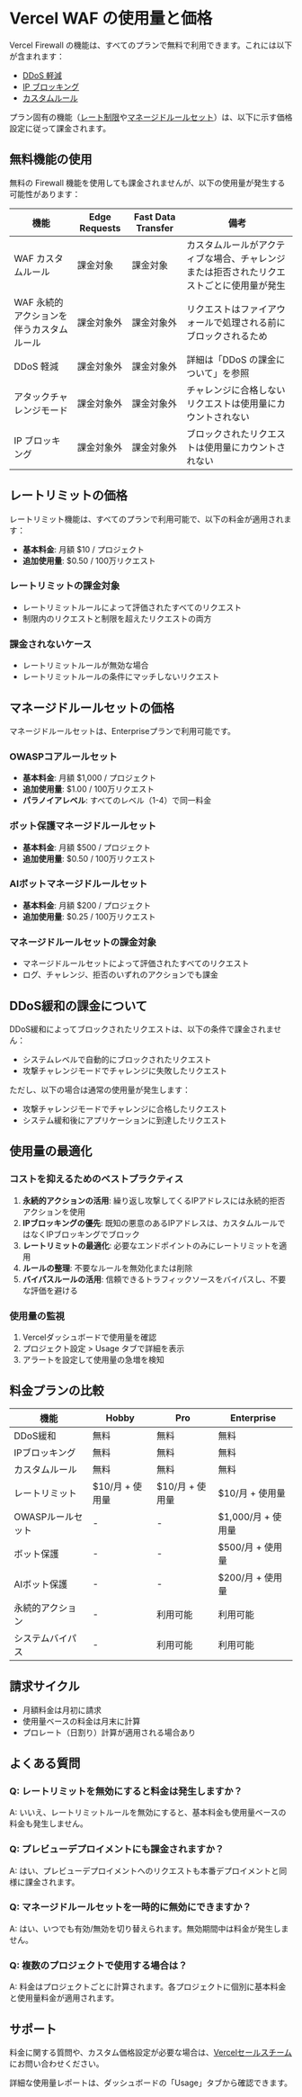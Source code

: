 # Vercel WAF の使用量と価格

Vercel Firewall の機能は、すべてのプランで無料で利用できます。これには以下が含まれます：

- [DDoS 軽減](/docs/security/ddos-mitigation)
- [IP ブロッキング](/docs/security/vercel-waf/ip-blocking)
- [カスタムルール](/docs/security/vercel-waf/custom-rules)

プラン固有の機能（[レート制限](/docs/security/vercel-waf/rate-limiting)や[マネージドルールセット](/docs/security/vercel-waf/managed-rulesets)）は、以下に示す価格設定に従って課金されます。

## 無料機能の使用

無料の Firewall 機能を使用しても課金されませんが、以下の使用量が発生する可能性があります：

| 機能 | Edge Requests | Fast Data Transfer | 備考 |
|------|--------------|-------------------|------|
| WAF カスタムルール | 課金対象 | 課金対象 | カスタムルールがアクティブな場合、チャレンジまたは拒否されたリクエストごとに使用量が発生 |
| WAF 永続的アクションを伴うカスタムルール | 課金対象外 | 課金対象外 | リクエストはファイアウォールで処理される前にブロックされるため |
| DDoS 軽減 | 課金対象外 | 課金対象外 | 詳細は「DDoS の課金について」を参照 |
| アタックチャレンジモード | 課金対象外 | 課金対象外 | チャレンジに合格しないリクエストは使用量にカウントされない |
| IP ブロッキング | 課金対象外 | 課金対象外 | ブロックされたリクエストは使用量にカウントされない |

## レートリミットの価格

レートリミット機能は、すべてのプランで利用可能で、以下の料金が適用されます：

- **基本料金**: 月額 $10 / プロジェクト
- **追加使用量**: $0.50 / 100万リクエスト

### レートリミットの課金対象

- レートリミットルールによって評価されたすべてのリクエスト
- 制限内のリクエストと制限を超えたリクエストの両方

### 課金されないケース

- レートリミットルールが無効な場合
- レートリミットルールの条件にマッチしないリクエスト

## マネージドルールセットの価格

マネージドルールセットは、Enterpriseプランで利用可能です。

### OWASPコアルールセット

- **基本料金**: 月額 $1,000 / プロジェクト
- **追加使用量**: $1.00 / 100万リクエスト
- **パラノイアレベル**: すべてのレベル（1-4）で同一料金

### ボット保護マネージドルールセット

- **基本料金**: 月額 $500 / プロジェクト
- **追加使用量**: $0.50 / 100万リクエスト

### AIボットマネージドルールセット

- **基本料金**: 月額 $200 / プロジェクト
- **追加使用量**: $0.25 / 100万リクエスト

### マネージドルールセットの課金対象

- マネージドルールセットによって評価されたすべてのリクエスト
- ログ、チャレンジ、拒否のいずれのアクションでも課金

## DDoS緩和の課金について

DDoS緩和によってブロックされたリクエストは、以下の条件で課金されません：

- システムレベルで自動的にブロックされたリクエスト
- 攻撃チャレンジモードでチャレンジに失敗したリクエスト

ただし、以下の場合は通常の使用量が発生します：

- 攻撃チャレンジモードでチャレンジに合格したリクエスト
- システム緩和後にアプリケーションに到達したリクエスト

## 使用量の最適化

### コストを抑えるためのベストプラクティス

1. **永続的アクションの活用**: 繰り返し攻撃してくるIPアドレスには永続的拒否アクションを使用
2. **IPブロッキングの優先**: 既知の悪意のあるIPアドレスは、カスタムルールではなくIPブロッキングでブロック
3. **レートリミットの最適化**: 必要なエンドポイントのみにレートリミットを適用
4. **ルールの整理**: 不要なルールを無効化または削除
5. **バイパスルールの活用**: 信頼できるトラフィックソースをバイパスし、不要な評価を避ける

### 使用量の監視

1. Vercelダッシュボードで使用量を確認
2. プロジェクト設定 > Usage タブで詳細を表示
3. アラートを設定して使用量の急増を検知

## 料金プランの比較

| 機能 | Hobby | Pro | Enterprise |
|------|-------|-----|------------|
| DDoS緩和 | 無料 | 無料 | 無料 |
| IPブロッキング | 無料 | 無料 | 無料 |
| カスタムルール | 無料 | 無料 | 無料 |
| レートリミット | $10/月 + 使用量 | $10/月 + 使用量 | $10/月 + 使用量 |
| OWASPルールセット | - | - | $1,000/月 + 使用量 |
| ボット保護 | - | - | $500/月 + 使用量 |
| AIボット保護 | - | - | $200/月 + 使用量 |
| 永続的アクション | - | 利用可能 | 利用可能 |
| システムバイパス | - | 利用可能 | 利用可能 |

## 請求サイクル

- 月額料金は月初に請求
- 使用量ベースの料金は月末に計算
- プロレート（日割り）計算が適用される場合あり

## よくある質問

### Q: レートリミットを無効にすると料金は発生しますか？

A: いいえ、レートリミットルールを無効にすると、基本料金も使用量ベースの料金も発生しません。

### Q: プレビューデプロイメントにも課金されますか？

A: はい、プレビューデプロイメントへのリクエストも本番デプロイメントと同様に課金されます。

### Q: マネージドルールセットを一時的に無効にできますか？

A: はい、いつでも有効/無効を切り替えられます。無効期間中は料金が発生しません。

### Q: 複数のプロジェクトで使用する場合は？

A: 料金はプロジェクトごとに計算されます。各プロジェクトに個別に基本料金と使用量料金が適用されます。

## サポート

料金に関する質問や、カスタム価格設定が必要な場合は、[Vercelセールスチーム](https://vercel.com/contact/sales)にお問い合わせください。

詳細な使用量レポートは、ダッシュボードの「Usage」タブから確認できます。
